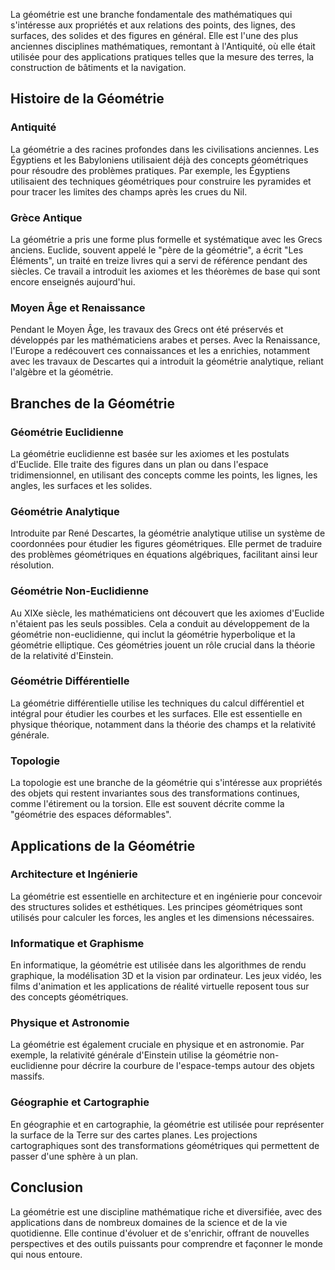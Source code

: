 La géométrie est une branche fondamentale des mathématiques qui s'intéresse aux propriétés et aux relations des points, des lignes, des surfaces, des solides et des figures en général. Elle est l'une des plus anciennes disciplines mathématiques, remontant à l'Antiquité, où elle était utilisée pour des applications pratiques telles que la mesure des terres, la construction de bâtiments et la navigation.

## Histoire de la Géométrie

### Antiquité

La géométrie a des racines profondes dans les civilisations anciennes. Les Égyptiens et les Babyloniens utilisaient déjà des concepts géométriques pour résoudre des problèmes pratiques. Par exemple, les Égyptiens utilisaient des techniques géométriques pour construire les pyramides et pour tracer les limites des champs après les crues du Nil.

### Grèce Antique

La géométrie a pris une forme plus formelle et systématique avec les Grecs anciens. Euclide, souvent appelé le "père de la géométrie", a écrit "Les Éléments", un traité en treize livres qui a servi de référence pendant des siècles. Ce travail a introduit les axiomes et les théorèmes de base qui sont encore enseignés aujourd'hui.

### Moyen Âge et Renaissance

Pendant le Moyen Âge, les travaux des Grecs ont été préservés et développés par les mathématiciens arabes et perses. Avec la Renaissance, l'Europe a redécouvert ces connaissances et les a enrichies, notamment avec les travaux de Descartes qui a introduit la géométrie analytique, reliant l'algèbre et la géométrie.

## Branches de la Géométrie

### Géométrie Euclidienne

La géométrie euclidienne est basée sur les axiomes et les postulats d'Euclide. Elle traite des figures dans un plan ou dans l'espace tridimensionnel, en utilisant des concepts comme les points, les lignes, les angles, les surfaces et les solides.

### Géométrie Analytique

Introduite par René Descartes, la géométrie analytique utilise un système de coordonnées pour étudier les figures géométriques. Elle permet de traduire des problèmes géométriques en équations algébriques, facilitant ainsi leur résolution.

### Géométrie Non-Euclidienne

Au XIXe siècle, les mathématiciens ont découvert que les axiomes d'Euclide n'étaient pas les seuls possibles. Cela a conduit au développement de la géométrie non-euclidienne, qui inclut la géométrie hyperbolique et la géométrie elliptique. Ces géométries jouent un rôle crucial dans la théorie de la relativité d'Einstein.

### Géométrie Différentielle

La géométrie différentielle utilise les techniques du calcul différentiel et intégral pour étudier les courbes et les surfaces. Elle est essentielle en physique théorique, notamment dans la théorie des champs et la relativité générale.

### Topologie

La topologie est une branche de la géométrie qui s'intéresse aux propriétés des objets qui restent invariantes sous des transformations continues, comme l'étirement ou la torsion. Elle est souvent décrite comme la "géométrie des espaces déformables".

## Applications de la Géométrie

### Architecture et Ingénierie

La géométrie est essentielle en architecture et en ingénierie pour concevoir des structures solides et esthétiques. Les principes géométriques sont utilisés pour calculer les forces, les angles et les dimensions nécessaires.

### Informatique et Graphisme

En informatique, la géométrie est utilisée dans les algorithmes de rendu graphique, la modélisation 3D et la vision par ordinateur. Les jeux vidéo, les films d'animation et les applications de réalité virtuelle reposent tous sur des concepts géométriques.

### Physique et Astronomie

La géométrie est également cruciale en physique et en astronomie. Par exemple, la relativité générale d'Einstein utilise la géométrie non-euclidienne pour décrire la courbure de l'espace-temps autour des objets massifs.

### Géographie et Cartographie

En géographie et en cartographie, la géométrie est utilisée pour représenter la surface de la Terre sur des cartes planes. Les projections cartographiques sont des transformations géométriques qui permettent de passer d'une sphère à un plan.

## Conclusion

La géométrie est une discipline mathématique riche et diversifiée, avec des applications dans de nombreux domaines de la science et de la vie quotidienne. Elle continue d'évoluer et de s'enrichir, offrant de nouvelles perspectives et des outils puissants pour comprendre et façonner le monde qui nous entoure.